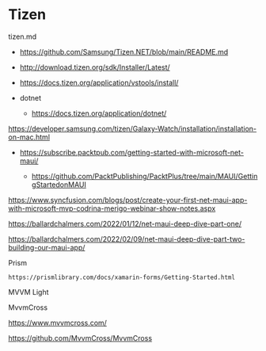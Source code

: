 # Tizen

tizen.md

*   https://github.com/Samsung/Tizen.NET/blob/main/README.md

*   http://download.tizen.org/sdk/Installer/Latest/

*   https://docs.tizen.org/application/vstools/install/

*   dotnet

    *   https://docs.tizen.org/application/dotnet/

https://developer.samsung.com/tizen/Galaxy-Watch/installation/installation-on-mac.html






    
    
    
    
*   https://subscribe.packtpub.com/getting-started-with-microsoft-net-maui/

    *   https://github.com/PacktPublishing/PacktPlus/tree/main/MAUI/GettingStartedonMAUI

https://www.syncfusion.com/blogs/post/create-your-first-net-maui-app-with-microsoft-mvp-codrina-merigo-webinar-show-notes.aspx

https://ballardchalmers.com/2022/01/12/net-maui-deep-dive-part-one/

https://ballardchalmers.com/2022/02/09/net-maui-deep-dive-part-two-building-our-maui-app/


Prism 

    https://prismlibrary.com/docs/xamarin-forms/Getting-Started.html

MVVM Light


MvvmCross

https://www.mvvmcross.com/

https://github.com/MvvmCross/MvvmCross

